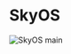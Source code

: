 # SkyOS
<img align="center" src="https://cdn.discordapp.com/attachments/1076894678579949682/1076894739154075668/Group_84_2.png" alt="SkyOS main" style="float: left;"/>
